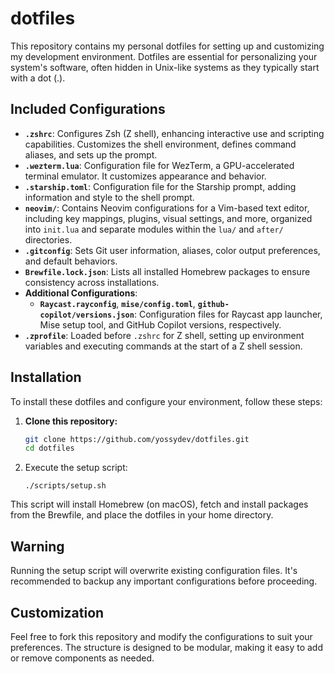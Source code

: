 # dotfiles

This repository contains my personal dotfiles for setting up and customizing my development environment. Dotfiles are essential for personalizing your system's software, often hidden in Unix-like systems as they typically start with a dot (.).

## Included Configurations

- **`.zshrc`**: Configures Zsh (Z shell), enhancing interactive use and scripting capabilities. Customizes the shell environment, defines command aliases, and sets up the prompt.
- **`.wezterm.lua`**: Configuration file for WezTerm, a GPU-accelerated terminal emulator. It customizes appearance and behavior.
- **`.starship.toml`**: Configuration file for the Starship prompt, adding information and style to the shell prompt.
- **`neovim/`**: Contains Neovim configurations for a Vim-based text editor, including key mappings, plugins, visual settings, and more, organized into `init.lua` and separate modules within the `lua/` and `after/` directories.
- **`.gitconfig`**: Sets Git user information, aliases, color output preferences, and default behaviors.
- **`Brewfile.lock.json`**: Lists all installed Homebrew packages to ensure consistency across installations.
- **Additional Configurations**:
  - **`Raycast.rayconfig`**, **`mise/config.toml`**, **`github-copilot/versions.json`**: Configuration files for Raycast app launcher, Mise setup tool, and GitHub Copilot versions, respectively.
- **`.zprofile`**: Loaded before `.zshrc` for Z shell, setting up environment variables and executing commands at the start of a Z shell session.

## Installation

To install these dotfiles and configure your environment, follow these steps:

1. **Clone this repository:**

   ```bash
   git clone https://github.com/yossydev/dotfiles.git
   cd dotfiles
   ```

2. Execute the setup script:

   ```
   ./scripts/setup.sh
   ```

This script will install Homebrew (on macOS), fetch and install packages from the Brewfile, and place the dotfiles in your home directory.

## Warning

Running the setup script will overwrite existing configuration files. It's recommended to backup any important configurations before proceeding.

## Customization

Feel free to fork this repository and modify the configurations to suit your preferences. The structure is designed to be modular, making it easy to add or remove components as needed.
